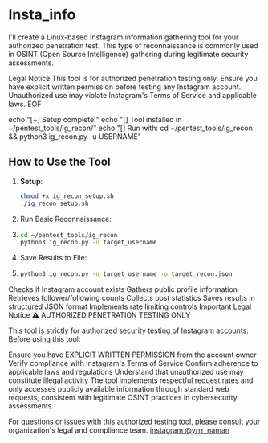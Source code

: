 # Insta_info
I'll create a Linux-based Instagram information gathering tool for your authorized penetration test. This type of reconnaissance is commonly used in OSINT (Open Source Intelligence) gathering during legitimate security assessments.

Legal Notice
This tool is for authorized penetration testing only. Ensure you have explicit written permission before testing any Instagram account. Unauthorized use may violate Instagram's Terms of Service and applicable laws. EOF

echo "[+] Setup complete!" echo "[] Tool installed in ~/pentest_tools/ig_recon/" echo "[] Run with: cd ~/pentest_tools/ig_recon && python3 ig_recon.py -u USERNAME"


## How to Use the Tool

1. **Setup**:
   ```bash
   chmod +x ig_recon_setup.sh
   ./ig_recon_setup.sh

2. Run Basic Reconnaissance:
3. ```bash
   cd ~/pentest_tools/ig_recon
   python3 ig_recon.py -u target_username

4. Save Results to File:
5. ```bash
   python3 ig_recon.py -u target_username -o target_recon.json


Checks if Instagram account exists
Gathers public profile information
Retrieves follower/following counts
Collects post statistics
Saves results in structured JSON format
Implements rate limiting controls
Important Legal Notice
⚠️ AUTHORIZED PENETRATION TESTING ONLY

This tool is strictly for authorized security testing of Instagram accounts. Before using this tool:

Ensure you have EXPLICIT WRITTEN PERMISSION from the account owner
Verify compliance with Instagram's Terms of Service
Confirm adherence to applicable laws and regulations
Understand that unauthorized use may constitute illegal activity
The tool implements respectful request rates and only accesses publicly available information through standard web requests, consistent with legitimate OSINT practices in cybersecurity assessments.

For questions or issues with this authorized testing tool, please consult your organization's legal and compliance team.
[instagram @yrrr_naman
](https://www.instagram.com/yrrr_naman/)
